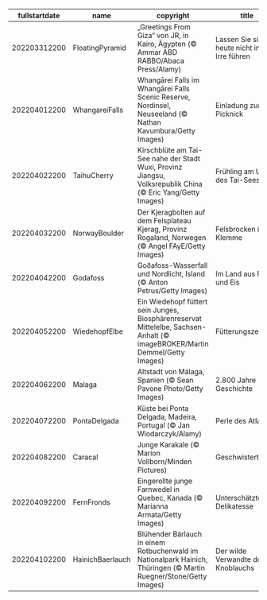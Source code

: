 |fullstartdate|name|copyright|title|image|
|--|--|--|--|--|
202203312200|FloatingPyramid|„Greetings From Giza“ von JR, in Kairo, Ägypten (© Ammar ABD RABBO/Abaca Press/Alamy)|Lassen Sie sich heute nicht in die Irre führen|![](/de-DE/2022/04/202203312200FloatingPyramid.jpg)|
202204012200|WhangareiFalls|Whangārei Falls im Whangārei Falls Scenic Reserve, Nordinsel, Neuseeland (© Nathan Kavumbura/Getty Images)|Einladung zum Picknick|![](/de-DE/2022/04/202204012200WhangareiFalls.jpg)|
202204022200|TaihuCherry|Kirschblüte am Tai-See nahe der Stadt Wuxi, Provinz Jiangsu, Volksrepublik China (© Eric Yang/Getty Images)|Frühling am Ufer des Tai-Sees|![](/de-DE/2022/04/202204022200TaihuCherry.jpg)|
202204032200|NorwayBoulder|Der Kjeragbolten auf dem Felsplateau Kjerag, Provinz Rogaland, Norwegen (© Angel FAyE/Getty Images)|Felsbrocken in der Klemme|![](/de-DE/2022/04/202204032200NorwayBoulder.jpg)|
202204042200|Godafoss|Goðafoss-Wasserfall und Nordlicht, Island (© Anton Petrus/Getty Images)|Im Land aus Feuer und Eis|![](/de-DE/2022/04/202204042200Godafoss.jpg)|
202204052200|WiedehopfElbe|Ein Wiedehopf füttert sein Junges, Biosphärenreservat Mittelelbe, Sachsen-Anhalt (© imageBROKER/Martin Demmel/Getty Images)|Fütterungszeit|![](/de-DE/2022/04/202204052200WiedehopfElbe.jpg)|
202204062200|Malaga|Altstadt von Málaga, Spanien (© Sean Pavone Photo/Getty Images)|2.800 Jahre Geschichte|![](/de-DE/2022/04/202204062200Malaga.jpg)|
202204072200|PontaDelgada|Küste bei Ponta Delgada, Madeira, Portugal (© Jan Wlodarczyk/Alamy)|Perle des Atlantiks|![](/de-DE/2022/04/202204072200PontaDelgada.jpg)|
202204082200|Caracal|Junge Karakale (© Marion Vollborn/Minden Pictures)|Geschwistertreffen|![](/de-DE/2022/04/202204082200Caracal.jpg)|
202204092200|FernFronds|Eingerollte junge Farnwedel in Quebec, Kanada (© Marianna Armata/Getty Images)|Unterschätzte Delikatesse|![](/de-DE/2022/04/202204092200FernFronds.jpg)|
202204102200|HainichBaerlauch|Blühender Bärlauch in einem Rotbuchenwald im Nationalpark Hainich, Thüringen (© Martin Ruegner/Stone/Getty Images)|Der wilde Verwandte des Knoblauchs|![](/de-DE/2022/04/202204102200HainichBaerlauch.jpg)|
